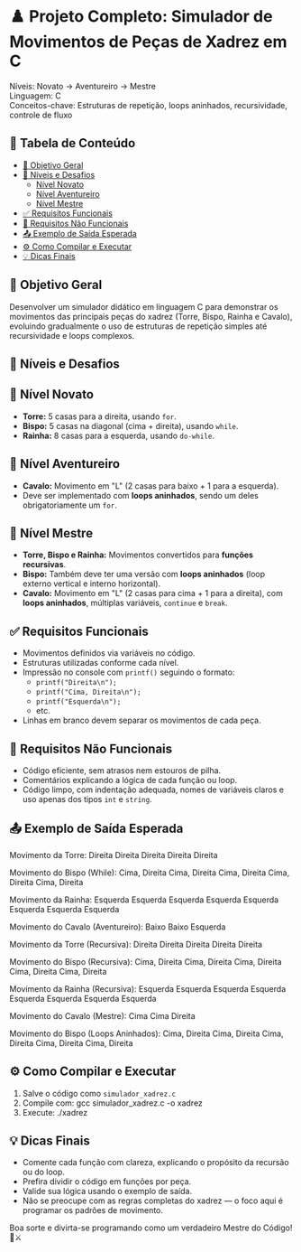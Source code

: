 ♟️ Projeto Completo: Simulador de Movimentos de Peças de Xadrez em C
====================================================================

Níveis: Novato → Aventureiro → Mestre  
Linguagem: C  
Conceitos-chave: Estruturas de repetição, loops aninhados, recursividade, controle de fluxo

📑 Tabela de Conteúdo
----------------------
- [🎯 Objetivo Geral](#🎯-objetivo-geral)
- [🧩 Níveis e Desafios](#🧩-níveis-e-desafios)
  - [Nível Novato](#nível-novato)
  - [Nível Aventureiro](#nível-aventureiro)
  - [Nível Mestre](#nível-mestre)
- [✅ Requisitos Funcionais](#✅-requisitos-funcionais)
- [🚫 Requisitos Não Funcionais](#🚫-requisitos-não-funcionais)
- [📤 Exemplo de Saída Esperada](#📤-exemplo-de-saída-esperada)
- [⚙️ Como Compilar e Executar](#⚙️-como-compilar-e-executar)
- [💡 Dicas Finais](#💡-dicas-finais)

🎯 Objetivo Geral
------------------
Desenvolver um simulador didático em linguagem C para demonstrar os movimentos das principais peças do xadrez (Torre, Bispo, Rainha e Cavalo), evoluindo gradualmente o uso de estruturas de repetição simples até recursividade e loops complexos.

🧩 Níveis e Desafios
---------------------

🔹 Nível Novato
---------------
- **Torre:** 5 casas para a direita, usando `for`.
- **Bispo:** 5 casas na diagonal (cima + direita), usando `while`.
- **Rainha:** 8 casas para a esquerda, usando `do-while`.

🔹 Nível Aventureiro
---------------------
- **Cavalo:** Movimento em "L" (2 casas para baixo + 1 para a esquerda).  
- Deve ser implementado com **loops aninhados**, sendo um deles obrigatoriamente um `for`.

🔹 Nível Mestre
---------------
- **Torre, Bispo e Rainha:** Movimentos convertidos para **funções recursivas**.
- **Bispo:** Também deve ter uma versão com **loops aninhados** (loop externo vertical e interno horizontal).
- **Cavalo:** Movimento em "L" (2 casas para cima + 1 para a direita), com **loops aninhados**, múltiplas variáveis, `continue` e `break`.

✅ Requisitos Funcionais
-------------------------
- Movimentos definidos via variáveis no código.
- Estruturas utilizadas conforme cada nível.
- Impressão no console com `printf()` seguindo o formato:
  - `printf("Direita\n");`
  - `printf("Cima, Direita\n");`
  - `printf("Esquerda\n");`
  - etc.
- Linhas em branco devem separar os movimentos de cada peça.

🚫 Requisitos Não Funcionais
-----------------------------
- Código eficiente, sem atrasos nem estouros de pilha.
- Comentários explicando a lógica de cada função ou loop.
- Código limpo, com indentação adequada, nomes de variáveis claros e uso apenas dos tipos `int` e `string`.

📤 Exemplo de Saída Esperada
-----------------------------
Movimento da Torre:
Direita
Direita
Direita
Direita
Direita

Movimento do Bispo (While):
Cima, Direita
Cima, Direita
Cima, Direita
Cima, Direita
Cima, Direita

Movimento da Rainha:
Esquerda
Esquerda
Esquerda
Esquerda
Esquerda
Esquerda
Esquerda
Esquerda

Movimento do Cavalo (Aventureiro):
Baixo
Baixo
Esquerda

Movimento da Torre (Recursiva):
Direita
Direita
Direita
Direita
Direita

Movimento do Bispo (Recursiva):
Cima, Direita
Cima, Direita
Cima, Direita
Cima, Direita
Cima, Direita

Movimento da Rainha (Recursiva):
Esquerda
Esquerda
Esquerda
Esquerda
Esquerda
Esquerda
Esquerda
Esquerda

Movimento do Cavalo (Mestre):
Cima
Cima
Direita

Movimento do Bispo (Loops Aninhados):
Cima, Direita
Cima, Direita
Cima, Direita
Cima, Direita
Cima, Direita

⚙️ Como Compilar e Executar
----------------------------
1. Salve o código como `simulador_xadrez.c`
2. Compile com:
   gcc simulador_xadrez.c -o xadrez
3. Execute:
   ./xadrez

💡 Dicas Finais
---------------
- Comente cada função com clareza, explicando o propósito da recursão ou do loop.
- Prefira dividir o código em funções por peça.
- Valide sua lógica usando o exemplo de saída.
- Não se preocupe com as regras completas do xadrez — o foco aqui é programar os padrões de movimento.

Boa sorte e divirta-se programando como um verdadeiro Mestre do Código! 🧠⚔️